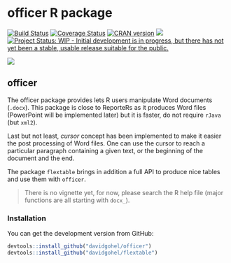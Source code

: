 officer R package
================

<!-- README.md is generated from README.Rmd. Please edit that file -->
[![Build Status](https://travis-ci.org/davidgohel/officer.svg?branch=master)](https://travis-ci.org/davidgohel/officer) [![Coverage Status](https://img.shields.io/codecov/c/github/davidgohel/officer/master.svg)](https://codecov.io/github/davidgohel/officer?branch=master) [![CRAN version](http://www.r-pkg.org/badges/version/officer)](https://cran.r-project.org/package=officer) ![](http://cranlogs.r-pkg.org/badges/grand-total/officer) [![Project Status: WIP - Initial development is in progress, but there has not yet been a stable, usable release suitable for the public.](http://www.repostatus.org/badges/latest/wip.svg)](http://www.repostatus.org/#wip)

![](http://upload.wikimedia.org/wikipedia/commons/f/f7/Artillerie_garde_imperiale.jpg)

officer
-------

The officer package provides lets R users manipulate Word documents (`.docx`). This package is close to ReporteRs as it produces Word files (PowerPoint will be implemented later) but it is faster, do not require `rJava` (but `xml2`).

Last but not least, *cursor* concept has been implemented to make it easier the post processing of Word files. One can use the cursor to reach a particular paragraph containing a given text, or the beginning of the document and the end.

The package `flextable` brings in addition a full API to produce nice tables and use them with `officer`.

> There is no vignette yet, for now, please search the R help file (major functions are all starting with `docx_`).

### Installation

You can get the development version from GitHub:

``` r
devtools::install_github("davidgohel/officer")
devtools::install_github("davidgohel/flextable")
```
